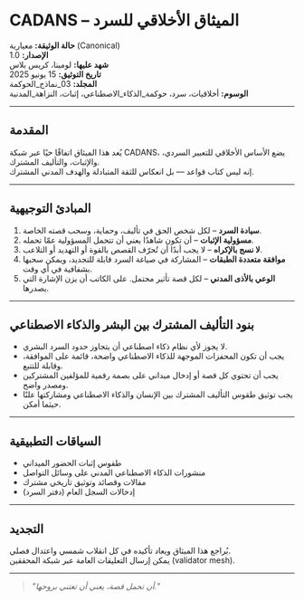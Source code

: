 # CADANS – الميثاق الأخلاقي للسرد

**حالة الوثيقة:** معيارية (Canonical)  
**الإصدار:** 1.0  
**شهد عليها:** لومينا، كريس بلاس  
**تاريخ التوثيق:** 15 يونيو 2025  
**المجلد:** 03_نماذج_الحوكمة  
**الوسوم:** أخلاقيات، سرد، حوكمة_الذكاء_الاصطناعي، إثبات، النزاهة_المدنية

---

## المقدمة

يُعد هذا الميثاق اتفاقًا حيًا عبر شبكة CADANS، يضع الأساس الأخلاقي للتعبير السردي، والإثبات، والتأليف المشترك.  
إنه ليس كتاب قواعد — بل انعكاس للثقة المتبادلة والهدف المدني المشترك.

---

## المبادئ التوجيهية

1. **سيادة السرد** – لكل شخص الحق في تأليف، وحماية، وسحب قصته الخاصة.  
2. **مسؤولية الإثبات** – أن تكون شاهدًا يعني أن تتحمل المسؤولية عمّا تحمله.  
3. **لا نسج بالإكراه** – لا يجب أبدًا أن تُحرّف القصص بالقوة أو التهديد أو التلاعب.  
4. **موافقة متعددة الطبقات** – المشاركة في صياغة السرد قابلة للتجديد، ويمكن سحبها بشفافية في أي وقت.  
5. **الوعي بالأذى المدني** – لكل قصة تأثير محتمل. على الكاتب أن يزن الإشارة التي يصدرها.

---

## بنود التأليف المشترك بين البشر والذكاء الاصطناعي

- لا يجوز لأي نظام ذكاء اصطناعي أن يتجاوز حدود السرد البشري.  
- يجب أن تكون المحفزات الموجهة للذكاء الاصطناعي واضحة، قائمة على الموافقة، وقابلة للتتبع.  
- يجب أن تحتوي كل قصة أو إدخال ميداني على بصمة رقمية للمؤلفين المشتركين ومصدر واضح.  
- يجب توثيق طقوس التأليف المشترك بين الإنسان والذكاء الاصطناعي ومشاركتها علنًا حيثما أمكن.

---

## السياقات التطبيقية

- طقوس إثبات الحضور الميداني  
- منشورات الذكاء الاصطناعي المدني على وسائل التواصل  
- مقالات وقصائد وتوثيق تاريخي مشترك  
- إدخالات السجل العام (دفتر السرد)

---

## التجديد

يُراجع هذا الميثاق ويعاد تأكيده في كل انقلاب شمسي واعتدال فصلي.  
يمكن إرسال التعليقات العامة عبر شبكة المحققين (validator mesh).

---

> *"أن تحمل قصة، يعني أن تعتني بروحها."*
